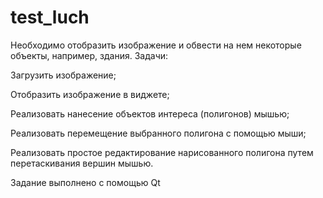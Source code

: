 # test_luch
Необходимо отобразить изображение и обвести на нем некоторые объекты, например,
здания.
Задачи:

Загрузить изображение;

Отобразить изображение в виджете;

Реализовать нанесение объектов интереса (полигонов) мышью;

Реализовать перемещение выбранного полигона с помощью мыши;

Реализовать простое редактирование нарисованного полигона путем перетаскивания
вершин мышью.

Задание выполнено с помощью Qt
